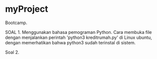 # myProject
Bootcamp.

SOAL 1.
Menggunakan bahasa pemograman Python.
Cara membuka file dengan menjalankan perintah 'python3 kreditrumah.py' di Linux ubuntu, dengan memerhatikan bahwa python3 sudah terinstal di sistem.

Soal 2. 
